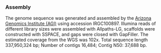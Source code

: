 ### Assembly

The genome sequence was generated and assembled by the [Arizona Genomics
Institute (AGI)](https://www.genome.arizona.edu/) using accession
IRGC100897. Illumina reads of different library sizes were assembled
with Allpaths-LG, scaffolds were constructed with SSPACE, and gaps were
closed with GapFiller. The estimated coverage from the WGS was 102x.
Total sequence length 337,950,324 bp; Number of contigs 16,484; Contig
N50: 37,688 bp.
